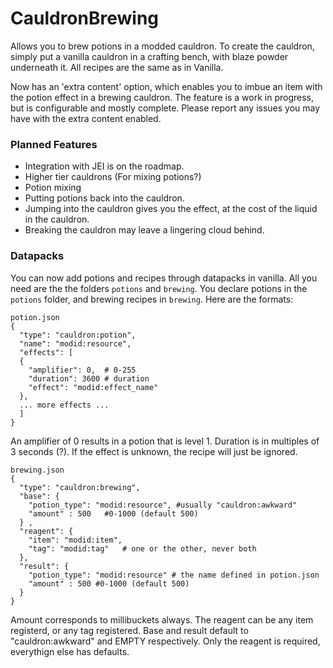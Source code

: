 # CauldronBrewing
Allows you to brew potions in a modded cauldron. To create the cauldron, simply put a 
vanilla cauldron in a crafting bench, with blaze powder underneath it. All recipes are
the same as in Vanilla. 

Now has an 'extra content' option, which enables you to imbue an item with the potion effect
in a brewing cauldron. The feature is a work in progress, but is configurable and mostly complete. 
Please report any issues you may have with the extra content enabled.

### Planned Features

- Integration with JEI is on the roadmap.
- Higher tier cauldrons (For mixing potions?)
- Potion mixing
- Putting potions back into the cauldron. 
- Jumping into the cauldron gives you the effect, at the cost of the liquid in the cauldron. 
- Breaking the cauldron may leave a lingering cloud behind. 
 


### Datapacks
You can now add potions and recipes through datapacks in vanilla. All you need are the
the folders `potions` and `brewing`. 
You declare potions in the `potions` folder, and brewing recipes in `brewing`. Here are 
the formats:

```
potion.json
{
  "type": "cauldron:potion",
  "name": "modid:resource",
  "effects": [
  {
    "amplifier": 0,  # 0-255
    "duration": 3600 # duration
    "effect": "modid:effect_name"
  },
  ... more effects ...
  ]
}
```
An amplifier of 0 results in a potion that is level 1. Duration is in multiples of 3 seconds (?).
If the effect is unknown, the recipe will just be ignored. 
```
brewing.json
{
  "type": "cauldron:brewing",
  "base": {
    "potion_type": "modid:resource", #usually "cauldron:awkward"
    "amount" : 500   #0-1000 (default 500)
  } ,
  "reagent": {
    "item": "modid:item",
    "tag": "modid:tag"   # one or the other, never both
  },
  "result": {
    "potion_type": "modid:resource" # the name defined in potion.json
    "amount" : 500 #0-1000 (default 500)
  }
}
```
Amount corresponds to millibuckets always. The reagent can be any item registerd, or any tag registered. Base and result default to "cauldron:awkward" and EMPTY respectively. Only the reagent is required, everythign else has defaults. 
